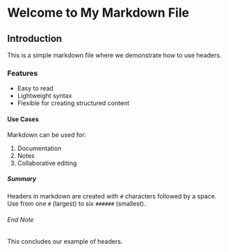 
# Welcome to My Markdown File

## Introduction
This is a simple markdown file where we demonstrate how to use headers.

### Features
- Easy to read
- Lightweight syntax
- Flexible for creating structured content

#### Use Cases
Markdown can be used for:
1. Documentation
2. Notes
3. Collaborative editing

##### Summary
Headers in markdown are created with `#` characters followed by a space. Use from one `#` (largest) to six `######` (smallest).

###### End Note
This concludes our example of headers.
